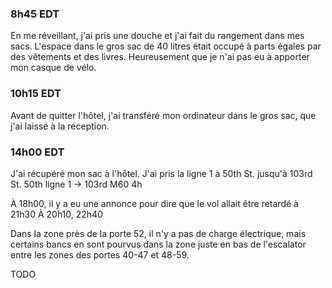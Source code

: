### 8h45 EDT
En me réveillant, j'ai pris une douche et j'ai fait du rangement dans mes sacs. L'espace dans le gros sac de 40 litres était occupé à parts égales par des vêtements et des livres. Heureusement que je n'ai pas eu à apporter mon casque de vélo.

### 10h15 EDT
Avant de quitter l'hôtel, j'ai transféré mon ordinateur dans le gros sac, que j'ai laissé à la réception.


### 14h00 EDT
J'ai récupéré mon sac à l'hôtel.
J'ai pris la ligne 1 à 50th St. jusqu'à 103rd St.
50th ligne 1 -> 103rd
M60
4h


À 18h00, il y a eu une annonce pour dire que le vol allait être retardé à 21h30
À 20h10, 22h40

Dans la zone près de la porte 52, il n'y a pas de charge électrique, mais certains bancs en sont pourvus dans la zone juste en bas de l'escalator entre les zones des portes 40-47 et 48-59.

TODO
